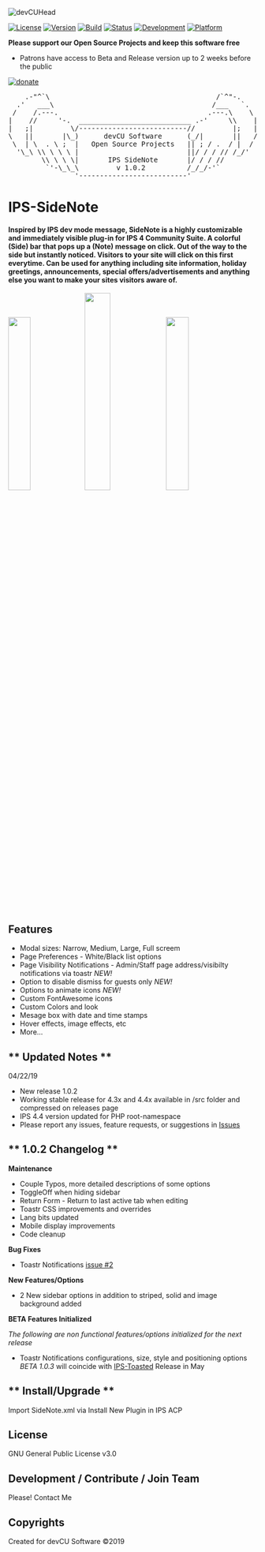 ![devCUHead](https://www.devcu.net/mediasrc/githubhead_2.gif?V=1.4)

[![License](https://img.shields.io/badge/License-GNUv3-blue.svg)](https://github.com/devCU/IPS-SideNote/blob/master/LICENSE)
[![Version](https://img.shields.io/badge/Version-1.0.2-ff69b4.svg)](https://www.devcu.com/forums/devcu-tracker/)
[![Build](https://img.shields.io/badge/Build-Stable-blueviolet.svg)](https://www.devcu.com/forums/devcu-tracker/)
[![Status](https://img.shields.io/badge/Status-Release-critical.svg)](https://www.devcu.com/forums/devcu-tracker/)
[![Development](https://img.shields.io/badge/Development-Active-success.svg)](https://www.devcu.com/forums/devcu-tracker/)
[![Platform](https://img.shields.io/badge/Platform-IPS4.3+-blue.svg)](https://www.devcu.com/forums/devcu-tracker/)
	
**Please support our Open Source Projects and keep this software free**

- Patrons have access to Beta and Release version up to 2 weeks before the public

[![donate](https://www.devcu.net/mediasrc/become_a_patron_button.png)](https://www.patreon.com/devcu/)

    
<pre>
    .-"^`\                                        /`^"-.
  .'   ___\                                      /___   `.
 /    /.---.                                    .---.\    \
|    //     '-.  ___________________________ .-'     \\    |
|   ;|         \/--------------------------//         |;   |
\   ||       |\_)      devCU Software      (_/|       ||   /
 \  | \  . \ ;  |   Open Source Projects   || ; / .  / |  /
  '\_\ \\ \ \ \ |                          ||/ / / // /_/'
        \\ \ \ \|       IPS SideNote       |/ / / //
         `'-\_\_\         v 1.0.2          /_/_/-'`
                '--------------------------'
</pre>

# IPS-SideNote

#### Inspired by IPS dev mode message, SideNote is a highly customizable and immediately visible plug-in for IPS 4 Community Suite. A colorful (Side) bar that pops up a (Note) message on click. Out of the way to the side but instantly noticed. Visitors to your site will click on this first everytime. Can be used for anything including site information, holiday greetings, announcements, special offers/advertisements and anything else you want to make your sites visitors aware of.

<img src="https://www.devcu.net/mediasrc/seasonal_sdn.gif?V=1.1" width="30%"></img>
<img src="https://www.devcu.net/mediasrc/sidenote20percent.gif?V=1.0" width="32%"></img>
<img src="https://www.devcu.net/mediasrc/wxdisco_screen.gif?V=1.0" width="30%"></img>

## Features

- Modal sizes: Narrow, Medium, Large, Full screem
- Page Preferences - White/Black list options
- Page Visibility Notifications - Admin/Staff page address/visibilty notifications via toastr _NEW!_
- Option to disable dismiss for guests only _NEW!_
- Options to animate icons _NEW!_
- Custom FontAwesome icons
- Custom Colors and look
- Mesage box with date and time stamps
- Hover effects, image effects, etc
- More...

## ** Updated Notes **

04/22/19

- New release 1.0.2
- Working stable release for 4.3x and 4.4x available in /src folder and compressed on releases page
- IPS 4.4 version updated for PHP root-namespace
- Please report any issues, feature requests, or suggestions in [Issues](https://github.com/devCU/IPS-SideNote/issues)

## ** 1.0.2 Changelog **

__Maintenance__
- Couple Typos, more detailed descriptions of some options
- ToggleOff when hiding sidebar
- Return Form - Return to last active tab when editing
- Toastr CSS improvements and overrides
- Lang bits updated
- Mobile display improvements
- Code cleanup

__Bug Fixes__
- Toastr Notifications [issue #2](https://github.com/devCU/IPS-SideNote/issues/2)

__New Features/Options__
- 2 New sidebar options in addition to striped, solid and image background added

__BETA Features Initialized__

_The following are non functional features/options initialized for the next release_
- Toastr Notifications configurations, size, style and positioning options _BETA 1.0.3_ will coincide with [IPS-Toasted](https://github.com/devCU/IPS-Toasted) Release in May


## ** Install/Upgrade **
Import SideNote.xml via Install New Plugin in IPS ACP


## License

GNU General Public License v3.0

## Development / Contribute / Join Team

Please! Contact Me

## Copyrights

Created for devCU Software ©2019
